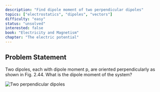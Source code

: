 ```yaml
---
description: "Find dipole moment of two perpendicular dipoles"
topics: ["electrostatics", "dipoles", "vectors"]
difficulty: "easy"
status: "unsolved"
interested: false
book: "Electricity and Magnetism"
chapter: "The electric potential"
---
```


## Problem Statement
Two dipoles, each with dipole moment p, are oriented perpendicularly as shown in Fig. 2.44. What is the dipole moment of the system?

![Two perpendicular dipoles](fig_2.44.png)